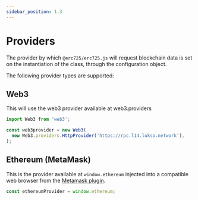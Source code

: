 ```yaml
---
sidebar_position: 1.3
---
```


# Providers

The provider by which `@erc725/erc725.js` will request blockchain data is set on
the instantiation of the class, through the configuration object.

The following provider types are supported:

## Web3

This will use the web3 provider available at web3.providers

```javascript
import Web3 from 'web3';

const web3provider = new Web3(
  new Web3.providers.HttpProvider('https://rpc.l14.lukso.network'),
);
```

## Ethereum (MetaMask)

This is the provider available at `window.ethereum` injected into a
compatible web browser from the [Metamask plugin](https://metamask.io/).

```javascript
const ethereumProvider = window.ethereum;
```
